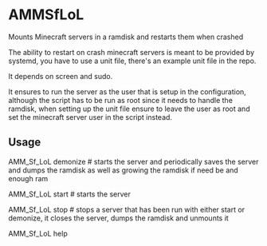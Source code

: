# AMMSfLoL
Mounts Minecraft servers in a ramdisk and restarts them when crashed

The ability to restart on crash minecraft servers is meant to be provided by systemd, you have to use a unit file, there's an example unit file in the repo.

It depends on screen and sudo.

It ensures to run the server as the user that is setup in the configuration, although the script has to be run as root since it needs to handle the ramdisk, when setting up the unit file ensure to leave the user as root and set the minecraft server user in the script instead.

## Usage
AMM_Sf_LoL demonize  # starts the server and periodically saves the server and dumps the ramdisk as well as growing the ramdisk if need be and enough ram


AMM_Sf_LoL start     # starts the server


AMM_Sf_LoL stop      # stops a server that has been run with either start or demonize, it closes the server, dumps the ramdisk and unmounts it


AMM_Sf_LoL help
